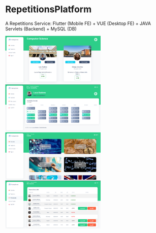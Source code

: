 # RepetitionsPlatform
A Repetitions Service: Flutter (Mobile FE) + VUE (Desktop FE) + JAVA Servlets (Backend) + MySQL (DB)

<img src="VUE_Frontend_Desktop/src/assets/img/webapp_picture/t.png" width="300" alt="Test Image 1">
<img src="VUE_Frontend_Desktop/src/assets/img/webapp_picture/d.png" width="300" alt="Test Image 2">
<img src="VUE_Frontend_Desktop/src/assets/img/webapp_picture/c.png" width="300" alt="Test Image 3">
<img src="VUE_Frontend_Desktop/src/assets/img/webapp_picture/r.png" width="300" alt="Test Image 4">

